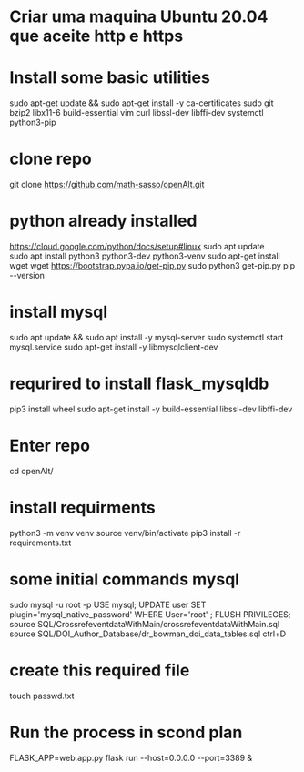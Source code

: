 # Criar uma maquina Ubuntu 20.04 que aceite http e https
# Install some basic utilities
sudo apt-get update  && sudo apt-get install -y ca-certificates sudo git bzip2 libx11-6 build-essential vim curl libssl-dev libffi-dev systemctl python3-pip

# clone repo
git clone https://github.com/math-sasso/openAlt.git

# python already installed
https://cloud.google.com/python/docs/setup#linux
sudo apt update \
sudo apt install python3 python3-dev python3-venv
sudo apt-get install wget
wget https://bootstrap.pypa.io/get-pip.py
sudo python3 get-pip.py
pip --version

# install mysql
sudo apt update && sudo apt install -y mysql-server
sudo systemctl start mysql.service
sudo apt-get install -y libmysqlclient-dev

# requrired to install flask_mysqldb
pip3 install wheel
sudo apt-get install -y build-essential libssl-dev libffi-dev

# Enter repo
cd openAlt/

# install requirments
python3 -m venv venv
source venv/bin/activate
pip3 install -r requirements.txt

# some initial commands mysql
sudo mysql -u root -p
USE mysql;
UPDATE user SET plugin='mysql_native_password' WHERE User='root' ;
FLUSH PRIVILEGES;
source SQL/CrossrefeventdataWithMain/crossrefeventdataWithMain.sql
source SQL/DOI_Author_Database/dr_bowman_doi_data_tables.sql
ctrl+D

# create this required file 
touch passwd.txt

# Run the process in scond plan
FLASK_APP=web.app.py flask run --host=0.0.0.0 --port=3389 &
